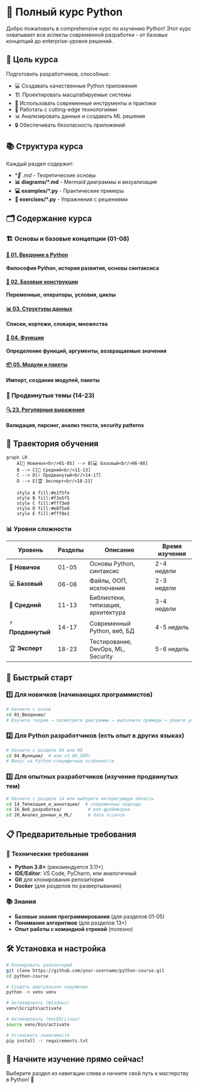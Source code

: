 # 🐍 Полный курс Python

Добро пожаловать в comprehensive курс по изучению Python! Этот курс охватывает все аспекты современной разработки - от базовых концепций до enterprise-уровня решений.

## 🎯 Цель курса

Подготовить разработчиков, способных:
- 💻 Создавать качественные Python приложения
- 🏗️ Проектировать масштабируемые системы
- 🔧 Использовать современные инструменты и практики
- 🚀 Работать с cutting-edge технологиями
- 📊 Анализировать данные и создавать ML решения
- 🔒 Обеспечивать безопасность приложений

## 📚 Структура курса

Каждый раздел содержит:
- **📖 *.md** - Теоретические основы
- **📊 diagrams/*.md** - Mermaid диаграммы и визуализация
- **💻 examples/*.py** - Практические примеры
- **🎯 exercises/*.py** - Упражнения с решениями

## 🗂️ Содержание курса

### 🏗️ **Основы и базовые концепции (01-08)**

#### [📖 01. Введение в Python](./01_Введение/)
**Философия Python, история развития, основы синтаксиса**

#### [🔢 02. Базовые конструкции](./02_Базовые_конструкции/)
**Переменные, операторы, условия, циклы**

#### [📊 03. Структуры данных](./03_Структуры_данных/)
**Списки, кортежи, словари, множества**

#### [🔧 04. Функции](./04_Функции/)
**Определение функций, аргументы, возвращаемые значения**

#### [📦 05. Модули и пакеты](./05_Модули_и_пакеты/)
**Импорт, создание модулей, пакеты**

### 🚀 **Продвинутые темы (14-23)**

#### [🔍 23. Регулярные выражения](./23_Регулярные_выражения/)
**Валидация, парсинг, анализ текста, security patterns**

## 🎯 Траектория обучения

```mermaid
graph LR
    A[🎯 Новичок<br/>01-05] --> B[💻 Базовый<br/>06-08]
    B --> C[🚀 Средний<br/>11-13]
    C --> D[⚡ Продвинутый<br/>14-17]
    D --> E[🏆 Эксперт<br/>18-23]
    
    style A fill:#e1f5fe
    style B fill:#f3e5f5
    style C fill:#fff3e0
    style D fill:#e8f5e8
    style E fill:#fff8e1
```

### 📊 Уровни сложности

| Уровень | Разделы | Описание | Время изучения |
|---------|---------|----------|----------------|
| 🎯 **Новичок** | 01-05 | Основы Python, синтаксис | 2-4 недели |
| 💻 **Базовый** | 06-08 | Файлы, ООП, исключения | 2-3 недели |
| 🚀 **Средний** | 11-13 | Библиотеки, типизация, архитектура | 3-4 недели |
| ⚡ **Продвинутый** | 14-17 | Современный Python, веб, БД | 4-5 недель |
| 🏆 **Эксперт** | 18-23 | Тестирование, DevOps, ML, Security | 5-6 недель |

## 🚀 Быстрый старт

### 1️⃣ **Для новичков** (начинающих программистов)
```bash
# Начните с основ
cd 01_Введение/
# Изучите теорию → посмотрите диаграммы → выполните примеры → решите упражнения
```

### 2️⃣ **Для Python разработчиков** (есть опыт в других языках)
```bash
# Начните с раздела 04 или 08
cd 04_Функции/  # или cd 08_ООП/
# Фокус на Python-специфичные особенности
```

### 3️⃣ **Для опытных разработчиков** (изучение продвинутых тем)
```bash
# Начните с раздела 14 или выберите интересующую область
cd 14_Типизация_и_аннотации/  # современные подходы
cd 16_Веб_разработка/          # веб-фреймворки
cd 20_Анализ_данных_и_ML/      # data science
```

## 📋 Предварительные требования

### 🔧 **Технические требования**
- **Python 3.8+** (рекомендуется 3.11+)
- **IDE/Editor**: VS Code, PyCharm, или аналогичный
- **Git** для клонирования репозитория
- **Docker** (для разделов по развертыванию)

### 📚 **Знания**
- **Базовые знания программирования** (для разделов 01-05)
- **Понимание алгоритмов** (для разделов 13+)
- **Опыт работы с командной строкой** (полезно)

## 🛠️ Установка и настройка

```bash
# Клонировать репозиторий
git clone https://github.com/your-username/python-course.git
cd python-course

# Создать виртуальное окружение
python -m venv venv

# Активировать (Windows)
venv\Scripts\activate

# Активировать (macOS/Linux)
source venv/bin/activate

# Установить зависимости
pip install -r requirements.txt
```

## 🎉 Начните изучение прямо сейчас!

Выберите раздел из навигации слева и начните свой путь к мастерству в Python! 🚀 
